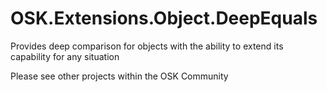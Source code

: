 # OSK.Extensions.Object.DeepEquals
Provides deep comparison for objects with the ability to extend its capability for any situation

Please see other projects within the OSK Community